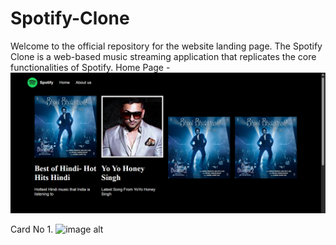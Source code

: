 # Spotify-Clone
Welcome to the official repository for the website landing page.
The Spotify Clone is a web-based music streaming application that replicates the core functionalities of Spotify. 
Home Page -
![image alt](https://github.com/AbhayMParmar/Spotify-Clone/blob/4e41969bf7f8100cc8449e975d1d93cb3ae0aa22/img1.png)

Card No 1.
![image alt]()

